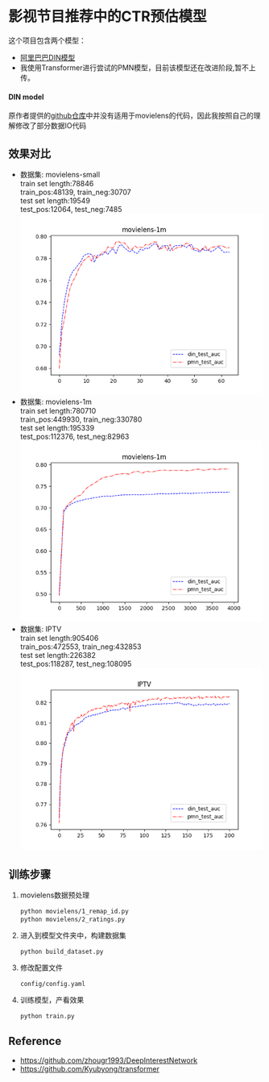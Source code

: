 影视节目推荐中的CTR预估模型
===============
这个项目包含两个模型：
- [阿里巴巴DIN模型](https://github.com/zhougr1993/DeepInterestNetwork)
- 我使用Transformer进行尝试的PMN模型，目前该模型还在改进阶段,暂不上传。


#### DIN model
原作者提供的[github仓库](https://github.com/zhougr1993/DeepInterestNetwork)中并没有适用于movielens的代码，因此我按照自己的理解修改了部分数据IO代码

## 效果对比
- 数据集: movielens-small\
train set length:78846\
train_pos:48139, train_neg:30707\
test set length:19549\
test_pos:12064, test_neg:7485\
![](./movielens-small.png)
- 数据集: movielens-1m\
train set length:780710\
train_pos:449930, train_neg:330780\
test set length:195339\
test_pos:112376, test_neg:82963\
![](./movielens-1m.png)
- 数据集: IPTV\
train set length:905406\
train_pos:472553, train_neg:432853\
test set length:226382\
test_pos:118287, test_neg:108095\
![](./IPTV.png)

## 训练步骤
1. movielens数据预处理
   ```
   python movielens/1_remap_id.py
   python movielens/2_ratings.py
   ```
2. 进入到模型文件夹中，构建数据集
    ```
    python build_dataset.py
    ```
3. 修改配置文件
    ```
    config/config.yaml
    ```
4. 训练模型，产看效果
    ```
    python train.py
    ```

## Reference
- https://github.com/zhougr1993/DeepInterestNetwork
- https://github.com/Kyubyong/transformer

